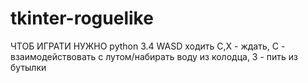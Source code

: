 # tkinter-roguelike
ЧТОБ ИГРАТИ НУЖНО python 3.4
WASD ходить C,X - ждать, C - взаимодействовать с лутом/набирать воду из колодца, 3 - пить из бутылки

